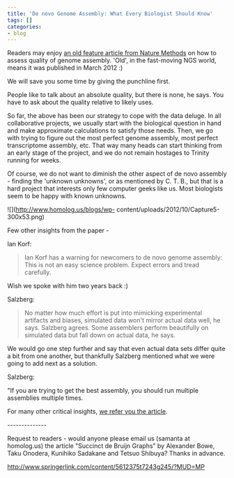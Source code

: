 ```yaml
---
title: 'De novo Genome Assembly: What Every Biologist Should Know'
tags: []
categories:
- blog
---
```

Readers may enjoy [an old feature article from Nature
Methods](http://www.nature.com/nmeth/journal/v9/n4/full/nmeth.1935.html) on
how to assess quality of genome assembly. 'Old', in the fast-moving NGS world,
means it was published in March 2012 :)
<!--more-->

We will save you some time by giving the punchline first.

>

People like to talk about an absolute quality, but there is none, he says. You
have to ask about the quality relative to likely uses.

So far, the above has been our strategy to cope with the data deluge. In all
collaborative projects, we usually start with the biological question in hand
and make approximate calculations to satisfy those needs. Then, we go with
trying to figure out the most perfect genome assembly, most perfect
transcriptome assembly, etc. That way many heads can start thinking from an
early stage of the project, and we do not remain hostages to Trinity running
for weeks.

Of course, we do not want to diminish the other aspect of de novo assembly -
finding the 'unknown unknowns', or as mentioned by C. T. B., but that is a
hard project that interests only few computer geeks like us. Most biologists
seem to be happy with known unknowns.

![](http://www.homolog.us/blogs/wp-
content/uploads/2012/10/Capture5-300x53.png)

Few other insights from the paper -

Ian Korf:

> Ian Korf has a warning for newcomers to de novo genome assembly: This is not
an easy science problem. Expect errors and tread carefully.

Wish we spoke with him two years back :)

Salzberg:

> No matter how much effort is put into mimicking experimental artifacts and
biases, simulated data won't mirror actual data well, he says. Salzberg
agrees. Some assemblers perform beautifully on simulated data but fall down on
actual data, he says.

We would go one step further and say that even actual data sets differ quite a
bit from one another, but thankfully Salzberg mentioned what we were going to
add next as a solution.

Salzberg:

"If you are trying to get the best assembly, you should run multiple
assemblies multiple times.

For many other critical insights, [we refer you the
article](http://www.nature.com/nmeth/journal/v9/n4/full/nmeth.1935.html).

\--------------

Request to readers - would anyone please email us (samanta at homolog.us) the
article "Succinct de Bruijn Graphs" by Alexander Bowe, Taku Onodera, Kunihiko
Sadakane and Tetsuo Shibuya? Thanks in advance.

http://www.springerlink.com/content/5612375t7243g245/?MUD=MP

